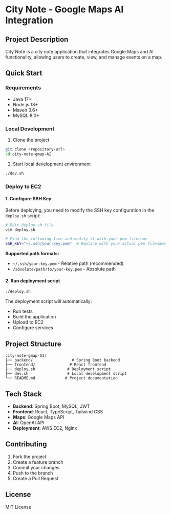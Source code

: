 # City Note - Google Maps AI Integration

## Project Description
City Note is a city note application that integrates Google Maps and AI functionality, allowing users to create, view, and manage events on a map.

## Quick Start

### Requirements
- Java 17+
- Node.js 18+
- Maven 3.6+
- MySQL 8.0+

### Local Development
1. Clone the project
```bash
git clone <repository-url>
cd city-note-gmap-AI
```

2. Start local development environment
```bash
./dev.sh
```

### Deploy to EC2

#### 1. Configure SSH Key
Before deploying, you need to modify the SSH key configuration in the `deploy.sh` script:

```bash
# Edit deploy.sh file
vim deploy.sh

# Find the following line and modify it with your pem filename
SSH_KEY="~/.ssh/your-key.pem"  # Replace with your actual pem filename
```

**Supported path formats:**
- `~/.ssh/your-key.pem` - Relative path (recommended)
- `/absolute/path/to/your-key.pem` - Absolute path

#### 2. Run deployment script
```bash
./deploy.sh
```

The deployment script will automatically:
- Run tests
- Build the application
- Upload to EC2
- Configure services

## Project Structure
```
city-note-gmap-AI/
├── backend/                 # Spring Boot backend
├── frontend/               # React frontend
├── deploy.sh              # Deployment script
├── dev.sh                 # Local development script
└── README.md             # Project documentation
```

## Tech Stack
- **Backend**: Spring Boot, MySQL, JWT
- **Frontend**: React, TypeScript, Tailwind CSS
- **Maps**: Google Maps API
- **AI**: OpenAI API
- **Deployment**: AWS EC2, Nginx

## Contributing
1. Fork the project
2. Create a feature branch
3. Commit your changes
4. Push to the branch
5. Create a Pull Request

## License
MIT License
